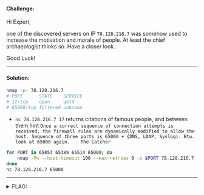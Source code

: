 #### Challenge:

Hi Expert,

one of the discovered servers on IP `78.128.216.7` was somehow used to increase the motivation and morale of people. At least the chief archaeologist thinks so. Have a closer look.

Good Luck!

---

#### Solution:

```bash
nmap -p- 78.128.216.7
# PORT      STATE    SERVICE
# 17/tcp    open     qotd
# 65000/tcp filtered unknown
```
- `nc 78.128.216.7 17` returns citations of famous people, and between them hint `Once a correct sequence of connection attempts is received, the firewall rules are dynamically modified to allow the host. Sequence of three ports is 65000 + {DNS, LDAP, Syslog). Btw. look at 65000 again.  - The Catcher`

```bash
for PORT in 65053 65389 65514 65000; do
    nmap -Pn --host-timeout 100 --max-retries 0 -p $PORT 78.128.216.7
done
nc 78.128.216.7 65000
```

---

<details><summary>FLAG:</summary>

```
FLAG{qC6Z-dQS7-4qoC-tR1m}
```

</details>
<br/>
